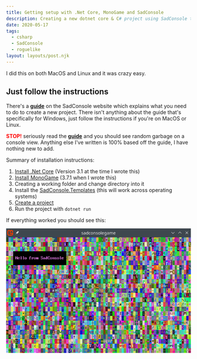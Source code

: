 ```yaml
---
title: Getting setup with .Net Core, MonoGame and SadConsole
description: Creating a new dotnet core & C# project using SadConsole template.
date: 2020-05-17
tags:
  - csharp
  - SadConsole
  - roguelike
layout: layouts/post.njk
---
```


I did this on both MacOS and Linux and it was crazy easy.

## Just follow the instructions

There's a [**guide**](https://sadconsole.com/articles/getting-started-sadconsole-core-cli-template.html) on the SadConsole website which explains what you need to do to create a new project. There isn't anything about the guide that's specifically for Windows, just follow the instructions if you're on MacOS or Linux.

<span style='font-weight:700;color: #FF0000;'>STOP!</span> seriously read the [**guide**](https://sadconsole.com/articles/getting-started-sadconsole-core-cli-template.html) and you should see random garbage on a console view. Anything else I've written is 100% based off the guide, I have nothing new to add.

Summary of installation instructions:

1. [Install .Net Core](https://dotnet.microsoft.com/download/dotnet-core) (Version 3.1 at the time I wrote this)
1. [Install MonoGame](https://www.monogame.net/downloads/) (3.7.1 when I wrote this)
1. Creating a working folder and change directory into it
1. Install the [SadConsole.Templates](https://sadconsole.com/articles/getting-started-sadconsole-core-cli-template.html#install-the-templates) (this will work across operating systems)
1. [Create a project](https://sadconsole.com/articles/getting-started-sadconsole-core-cli-template.html#create-a-project)
1. Run the project with `dotnet run`

If everything worked you should see this:

![SadConsole view of random garbage](/img/hello_from_sadconsole.png)
